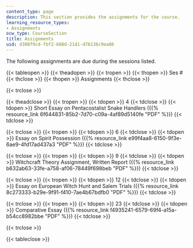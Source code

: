 ```yaml
---
content_type: page
description: This section provides the assignments for the course.
learning_resource_types:
- Assignments
ocw_type: CourseSection
title: Assignments
uid: d308f9cd-fbf2-688d-2141-d76136c9ea86
---
```


The following assignments are due during the sessions listed.

{{< tableopen >}}
{{< theadopen >}}
{{< tropen >}}
{{< thopen >}}
Ses #
{{< thclose >}}
{{< thopen >}}
Assignments
{{< thclose >}}

{{< trclose >}}

{{< theadclose >}}
{{< tropen >}}
{{< tdopen >}}
4
{{< tdclose >}}
{{< tdopen >}}
Short Essay on Pentacostalist Snake Handlers ({{% resource_link 6f644831-85b2-7d70-c09a-4af89d5140fe "PDF" %}})
{{< tdclose >}}

{{< trclose >}}
{{< tropen >}}
{{< tdopen >}}
6
{{< tdclose >}}
{{< tdopen >}}
Essay on Spirit Possession ({{% resource_link e99f4aa8-6150-9f3e-6ae9-4fd17ad437a3 "PDF" %}})
{{< tdclose >}}

{{< trclose >}}
{{< tropen >}}
{{< tdopen >}}
9
{{< tdclose >}}
{{< tdopen >}}
Witchcraft Theory Assignment, Written Report ({{% resource_link b632ab63-33fe-a758-af06-78449f698beb "PDF" %}})
{{< tdclose >}}

{{< trclose >}}
{{< tropen >}}
{{< tdopen >}}
12
{{< tdclose >}}
{{< tdopen >}}
Essay on European Witch Hunt and Salem Trials ({{% resource_link 8c273333-b29e-9f91-f410-7ae4b67bdfb0 "PDF" %}})
{{< tdclose >}}

{{< trclose >}}
{{< tropen >}}
{{< tdopen >}}
23
{{< tdclose >}}
{{< tdopen >}}
Comparative Essay ({{% resource_link f4935241-6579-69f4-a15a-b54cc8982bbe "PDF" %}})
{{< tdclose >}}

{{< trclose >}}

{{< tableclose >}}